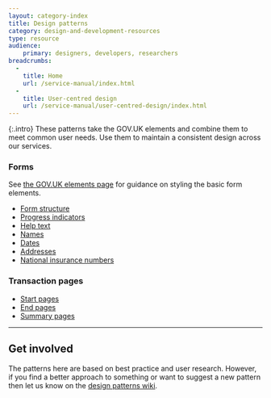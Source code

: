 ```yaml
---
layout: category-index
title: Design patterns
category: design-and-development-resources
type: resource
audience:
    primary: designers, developers, researchers
breadcrumbs:
  -
    title: Home
    url: /service-manual/index.html
  -
    title: User-centred design
    url: /service-manual/user-centred-design/index.html
---
```


{:.intro}
These patterns take the GOV.UK elements and combine them to meet common user needs.
Use them to maintain a consistent design across our services.


### Forms

See [the GOV.UK elements page](/service-manual/user-centred-design/resources/elements)
for guidance on styling the basic form elements.

<ul>
  <li><a href="/service-manual/user-centred-design/resources/patterns/form-structure">Form structure</a></li>
  <li><a href="/service-manual/user-centred-design/resources/patterns/progress-indicators">Progress indicators</a></li>
  <li><a href="/service-manual/user-centred-design/resources/patterns/help-text">Help text</a></li>
  <li><a href="/service-manual/user-centred-design/resources/patterns/names">Names</a></li>
  <li><a href="/service-manual/user-centred-design/resources/patterns/dates">Dates</a></li>
  <li><a href="/service-manual/user-centred-design/resources/patterns/addresses">Addresses</a></li>
  <li><a href="/service-manual/user-centred-design/resources/patterns/national-insurance-number">National insurance numbers</a></li>
</ul>


### Transaction pages

<ul>
  <li><a href="/service-manual/user-centred-design/resources/patterns/start-pages">Start pages</a></li>
  <li><a href="/service-manual/user-centred-design/resources/patterns/end-pages">End pages</a></li>
  <li><a href="/service-manual/user-centred-design/resources/patterns/summary-pages">Summary pages</a></li>
</ul>

---

## Get involved

The patterns here are based on best practice and user research.
However, if you find a better approach to something or want to suggest a new pattern then let us know on the [design patterns wiki](https://designpatterns.hackpad.com/GOV.UK-design-patterns-0eUk1OdHvql).



<br>
<br>

